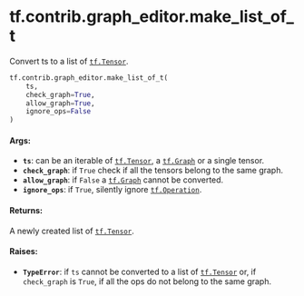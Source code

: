 <div itemscope itemtype="http://developers.google.com/ReferenceObject">
<meta itemprop="name" content="tf.contrib.graph_editor.make_list_of_t" />
<meta itemprop="path" content="Stable" />
</div>

# tf.contrib.graph_editor.make_list_of_t

Convert ts to a list of <a href="../../../tf/Tensor.md"><code>tf.Tensor</code></a>.

``` python
tf.contrib.graph_editor.make_list_of_t(
    ts,
    check_graph=True,
    allow_graph=True,
    ignore_ops=False
)
```

<!-- Placeholder for "Used in" -->


#### Args:


* <b>`ts`</b>: can be an iterable of <a href="../../../tf/Tensor.md"><code>tf.Tensor</code></a>, a <a href="../../../tf/Graph.md"><code>tf.Graph</code></a> or a single tensor.
* <b>`check_graph`</b>: if `True` check if all the tensors belong to the same graph.
* <b>`allow_graph`</b>: if `False` a <a href="../../../tf/Graph.md"><code>tf.Graph</code></a> cannot be converted.
* <b>`ignore_ops`</b>: if `True`, silently ignore <a href="../../../tf/Operation.md"><code>tf.Operation</code></a>.

#### Returns:

A newly created list of <a href="../../../tf/Tensor.md"><code>tf.Tensor</code></a>.


#### Raises:


* <b>`TypeError`</b>: if `ts` cannot be converted to a list of <a href="../../../tf/Tensor.md"><code>tf.Tensor</code></a> or,
 if `check_graph` is `True`, if all the ops do not belong to the same graph.